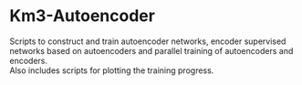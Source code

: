 # Km3-Autoencoder
Scripts to construct and train autoencoder networks, encoder supervised networks based on autoencoders and parallel training of autoencoders and encoders.  <br />
Also includes scripts for plotting the training progress.

